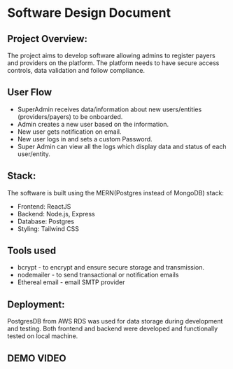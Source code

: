 # Software Design Document

## Project Overview:
The project aims to develop software allowing admins to register payers and providers on the platform. The platform needs to have secure access controls, data validation and follow compliance.

## User Flow
- SuperAdmin receives data/information about new users/entities (providers/payers) to be onboarded. 
- Admin creates a new user based on the information.
- New user gets notification on email.
- New user logs in and sets a custom Password.
- Super Admin can view all the logs which display data and status of each user/entity.

## Stack:
The software is built using the MERN(Postgres instead of MongoDB) stack:
-	Frontend: ReactJS
-	Backend: Node.js, Express
-	Database: Postgres
-	Styling: Tailwind CSS

## Tools used
- bcrypt - to encrypt and ensure secure storage and transmission.
- nodemailer - to send transactional or notification emails
- Ethereal email - email SMTP provider


## Deployment:
PostgresDB from AWS RDS was used for data storage during development and testing. Both frontend and backend were developed and functionally tested on local machine.

## DEMO VIDEO
